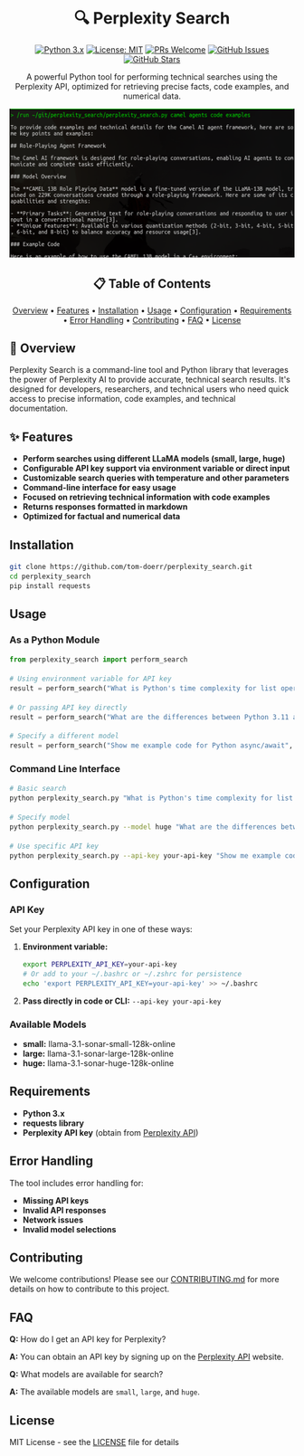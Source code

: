 <div align="center">

# 🔍 Perplexity Search

[![Python 3.x](https://img.shields.io/badge/python-3.x-blue?style=for-the-badge&logo=python&logoColor=white)](https://www.python.org/downloads/)
[![License: MIT](https://img.shields.io/badge/License-MIT-green?style=for-the-badge&logo=opensourceinitiative&logoColor=white)](https://opensource.org/licenses/MIT)
[![PRs Welcome](https://img.shields.io/badge/PRs-welcome-brightgreen?style=for-the-badge&logo=github&logoColor=white)](https://github.com/tom-doerr/perplexity_search/pulls)
[![GitHub Issues](https://img.shields.io/github/issues/tom-doerr/perplexity_search?style=for-the-badge&logo=github&logoColor=white)](https://github.com/tom-doerr/perplexity_search/issues)
[![GitHub Stars](https://img.shields.io/github/stars/tom-doerr/perplexity_search?style=for-the-badge&logo=github&logoColor=white)](https://github.com/tom-doerr/perplexity_search/stargazers)

A powerful Python tool for performing technical searches using the Perplexity API, optimized for retrieving precise facts, code examples, and numerical data.

<img src="assets/images/demo.png" alt="Perplexity Search Demo" width="800"/>

</div>

<div align="center">

## 📋 Table of Contents

[Overview](#overview) •
[Features](#features) •
[Installation](#installation) •
[Usage](#usage) •
[Configuration](#configuration) •
[Requirements](#requirements) •
[Error Handling](#error-handling) •
[Contributing](#contributing) •
[FAQ](#faq) •
[License](#license)

</div>

## 🌟 Overview

Perplexity Search is a command-line tool and Python library that leverages the power of Perplexity AI to provide accurate, technical search results. It's designed for developers, researchers, and technical users who need quick access to precise information, code examples, and technical documentation.

## ✨ Features

- **Perform searches using different LLaMA models (small, large, huge)**
- **Configurable API key support via environment variable or direct input**
- **Customizable search queries with temperature and other parameters**
- **Command-line interface for easy usage**
- **Focused on retrieving technical information with code examples**
- **Returns responses formatted in markdown**
- **Optimized for factual and numerical data**

## Installation

```bash
git clone https://github.com/tom-doerr/perplexity_search.git
cd perplexity_search
pip install requests
```

## Usage

### As a Python Module

```python
from perplexity_search import perform_search

# Using environment variable for API key
result = perform_search("What is Python's time complexity for list operations?")

# Or passing API key directly
result = perform_search("What are the differences between Python 3.11 and 3.12?", api_key="your-api-key")

# Specify a different model
result = perform_search("Show me example code for Python async/await", model="llama-3.1-sonar-huge-128k-online")
```

### Command Line Interface

```bash
# Basic search
python perplexity_search.py "What is Python's time complexity for list operations?"

# Specify model
python perplexity_search.py --model huge "What are the differences between Python 3.11 and 3.12?"

# Use specific API key
python perplexity_search.py --api-key your-api-key "Show me example code for Python async/await"
```

## Configuration

### API Key

Set your Perplexity API key in one of these ways:
1. **Environment variable:**
   ```bash
   export PERPLEXITY_API_KEY=your-api-key
   # Or add to your ~/.bashrc or ~/.zshrc for persistence
   echo 'export PERPLEXITY_API_KEY=your-api-key' >> ~/.bashrc
   ```
2. **Pass directly in code or CLI:** `--api-key your-api-key`

### Available Models

- **small:** llama-3.1-sonar-small-128k-online
- **large:** llama-3.1-sonar-large-128k-online
- **huge:** llama-3.1-sonar-huge-128k-online

## Requirements

- **Python 3.x**
- **requests library**
- **Perplexity API key** (obtain from [Perplexity API](https://docs.perplexity.ai/))

## Error Handling

The tool includes error handling for:
- **Missing API keys**
- **Invalid API responses**
- **Network issues**
- **Invalid model selections**

## Contributing

We welcome contributions! Please see our [CONTRIBUTING.md](CONTRIBUTING.md) for more details on how to contribute to this project.

## FAQ

**Q:** How do I get an API key for Perplexity?

**A:** You can obtain an API key by signing up on the [Perplexity API](https://docs.perplexity.ai/) website.

**Q:** What models are available for search?

**A:** The available models are `small`, `large`, and `huge`.

## License

MIT License - see the [LICENSE](LICENSE) file for details
